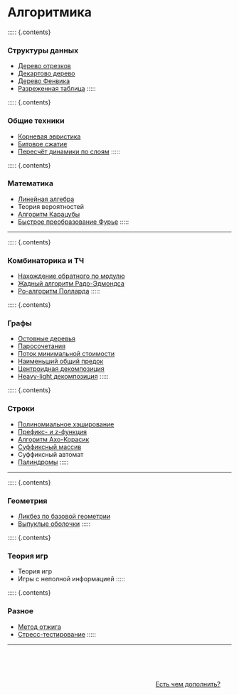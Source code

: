 # Алгоритмика

::::: {.contents}
### Структуры данных

* [Дерево отрезков](https://algorithmica.org/ru/segtree)
* [Декартово дерево](https://algorithmica.org/ru/treap)
* [Дерево Фенвика](https://algorithmica.org/ru/fenwick)
* [Разреженная таблица](https://algorithmica.org/ru/sparse-table)
:::::

::::: {.contents}
### Общие техники

* [Корневая эвристика](https://algorithmica.org/ru/sqrt)
* [Битовое сжатие](https://algorithmica.org/ru/bitset)
* [Пересчёт динамики по слоям](https://algorithmica.org/ru/dp-optimizations)
:::::

::::: {.contents}
### Математика

* [Линейная алгебра](https://algorithmica.org/ru/linalg)
* Теория вероятностей
* [Алгоритм Карацубы](https://algorithmica.org/ru/karatsuba)
* [Быстрое преобразование Фурье](https://algorithmica.org/ru/fft)
:::::

---

::::: {.contents}
### Комбинаторика и ТЧ

* [Нахождение обратного по модулю](https://algorithmica.org/ru/reciprocal)
* [Жадный алгоритм Радо-Эдмондса](https://algorithmica.org/ru/matroid)
* [Ро-алгоритм Полларда](https://algorithmica.org/ru/pollard)
:::::

::::: {.contents}
### Графы

* [Остовные деревья](https://algorithmica.org/ru/mst)
* [Паросочетания](https://algorithmica.org/ru/matching)
* [Поток минимальной стоимости](https://algorithmica.org/ru/mincost-maxflow)
* [Наименьший общий предок](https://algorithmica.org/ru/lca)
* [Центроидная декомпозиция](https://algorithmica.org/ru/centroid)
* [Heavy-light декомпозиция](https://algorithmica.org/ru/hld)
:::::

::::: {.contents}
### Строки

* [Полиномиальное хэширование](https://algorithmica.org/ru/hashing)
* [Префикс- и z-функция](https://algorithmica.org/ru/string-searching)
* [Алгоритм Ахо-Корасик](https://algorithmica.org/ru/aho-corasick)
* [Суффиксный массив](https://algorithmica.org/ru/suffix-array)
* Суффиксный автомат
* [Палиндромы](https://algorithmica.org/ru/palindromes)
:::::

---

::::: {.contents}
### Геометрия

* [Ликбез по базовой геометрии](https://algorithmica.org/ru/geometry)
* [Выпуклые оболочки](https://algorithmica.org/ru/convex-hulls)
:::::

::::: {.contents}
### Теория игр

* Теория игр
* Игры с неполной информацией
:::::

::::: {.contents}
### Разное

* [Метод отжига](https://algorithmica.org/ru/annealing)
* [Стресс-тестирование](https://algorithmica.org/ru/stress-test)
:::::

---

<div style='margin-top: 80px; margin-right: 25px; text-align: right'>
<a href='https://github.com/algorithmica-org/articles'>Есть чем дополнить?</a>
</div>
